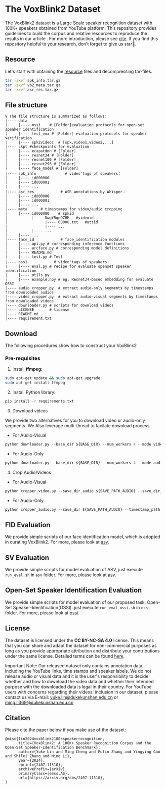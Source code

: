 # The VoxBlink2 Dataset

The VoxBlink2 dataset is a Large Scale speaker recognition dataset with 100K+ speakers obtained from YouTube platform. This repository provides guidelines to build the corpus and relative resources to reproduce the results in our article . For more introduction, please see [cite](https://VoxBlink2.github.io). If you find this repository helpful to your research, don't forget to give us star🌟.

## Resource 
Let's start with obtaining the [resource](https://drive.google.com/drive/folders/1lzumPsnl5yEaMP9g2bFbSKINLZ-QRJVP?usp=sharing) files and decompressing tar-files.
```bash
tar -zxvf spk_info.tar.gz
tar -zxvf vb2_meta.tar.gz 
tar -zxvf asr_res.tar.gz
```

## File structure


```
% The file structure is summarized as follows: 
|---- data               
|     |---- ossi    # [Folder]evaluation protocols for open-set speaker identification
|     |---- test_vox # [Folder] evaluation protocols for speaker verification
|     |---- spk2videos	# [spk,video1,video2,...]
|---- ckpt #checkpoints for evaluation
|     |---- ecapatdnn # [Folder]
|     |---- resnet34 # [Folder]
|     |---- resnet100 # [Folder]
|     |---- resnet293 # [Folder]
|     |---- face_model # [Folder]
|---- spk_info             # video'tags of speakers：
|     |---- id000000	
|     |---- id000001	
|     |---- ...
|---- asr_res            # ASR annotations by Whisper：
|     |---- id000000	
|     |---- id000001	
|     |---- ...
|---- meta		# timestamps for video/audio cropping
|     |---- id000000	# spkid
|           |---- DwgYRqnQZHM	#videoid
|                 |---- 00000.txt	#uttid
|                 |---- ...
|           |---- ... 
|     |---- ...	
|---- face_id            # face_identification modules
|     |---- api.py # corresponding inference functions
|     |---- arcface.py # corresponding model definitions
|     |---- README.md 
|     |---- test.py # Test
|---- ossi            # video'tags of speakers：
|     |---- eval.py # recipe for evaluate openset speaker identification
|     |---- utils.py 
|     |---- example.npy # eg. Resnet34-based embedding for evaluate OSSI 
|---- audio_cropper.py	# extract audio-only segments by timestamps from downloaded audios
|---- video_cropper.py	# extract audio-visual segments by timestamps from downloaded videos
|---- downloader.py	# scripts for download videos
|---- LICENSE		# license
|---- README.md	
|---- requirement.txt			

```
## Download
The following procedures show how to construct your VoxBlink2
### Pre-requisites
1. Install **ffmpeg**:
```bash
sudo apt-get update && sudo apt-get upgrade
sudo apt-get install ffmpeg
```
2. Install Python library:
```bash
pip install -r requirements.txt
```

3. Download videos

We provide two alternatives for you to download video or audio-only segments. We Also leverage multi-thread to facilate download process.

* For Audio-Visual
```python
python downloader.py --base_dir ${BASE_DIR} --num_workers 4 --mode video
```
* For Audio-Only
```python
python downloader.py --base_dir ${BASE_DIR} --num_workers 4 --mode audio
```

4. Crop Audio/Videos
* For Audio-Visual
```python
python cropper_video.py --save_dir_audio ${SAVE_PATH_AUDIO} --save_dir_video ${SAVE_PATH_VIDEO} --timestamp_path meta --video_root=${BASE_DIR} --num_workers 4
```
* For Audio-Only
```python
python cropper_audio.py --save_dir ${SAVE_PATH_AUDIO} --timestamp_path meta --audio_root=${BASE_DIR} --num_workers 4
```

## FID Evaluation

We provide simple scripts of our face identification model, which is adopted in curating VoxBlink2. For more, please look at [asv](https://github.com/VoxBlink2/ScriptsForVoxBlink2/tree/main/face_id).


## SV Evaluation

We provide simple scripts for model evaluation of ASV, just execute `run_eval.sh` in `asv` folder. For more, please look at [asv](https://github.com/VoxBlink2/ScriptsForVoxBlink2/tree/main/asv).

## Open-Set Speaker Identification Evaluation
We provide simple scripts for model evaluation of our proposed task: Open-Set Speaker-Identification(OSSI). just execute `run_eval_ossi.sh` in `ossi` folder. For more, please look at [ossi](https://github.com/VoxBlink2/ScriptsForVoxBlink2/tree/main/ossi).

## License

The dataset is licensed under the **CC BY-NC-SA 4.0** license. This means that you can share and adapt the dataset for non-commercial purposes as long as you provide appropriate attribution and distribute your contributions under the same license. Detailed terms can be found [here](LICENSE).

Important Note: Our released dataset only contains annotation data, including the YouTube links, time stamps and speaker labels. We do not release audio or visual data and it is the user's responsibility to decide whether and how to download the video data and whether their intended purpose with the downloaded data is legal in their country. For YouTube users with concerns regarding their videos' inclusion in our dataset, please contact us via E-mail: yuke.lin@dukekunshan.edu.cn or ming.li369@dukekunshan.edu.cn.




## Citation

Please cite the paper below if you make use of the dataset:

```
@misc{lin2024voxblink2100kspeakerrecognition,
      title={VoxBlink2: A 100K+ Speaker Recognition Corpus and the Open-Set Speaker-Identification Benchmark}, 
      author={Yuke Lin and Ming Cheng and Fulin Zhang and Yingying Gao and Shilei Zhang and Ming Li},
      year={2024},
      eprint={2407.11510},
      archivePrefix={arXiv},
      primaryClass={eess.AS},
      url={https://arxiv.org/abs/2407.11510}, 
}
```